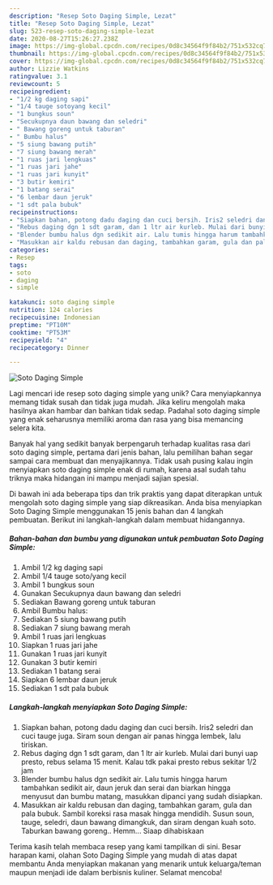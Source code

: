 ```yaml
---
description: "Resep Soto Daging Simple, Lezat"
title: "Resep Soto Daging Simple, Lezat"
slug: 523-resep-soto-daging-simple-lezat
date: 2020-08-27T15:26:27.238Z
image: https://img-global.cpcdn.com/recipes/0d8c34564f9f84b2/751x532cq70/soto-daging-simple-foto-resep-utama.jpg
thumbnail: https://img-global.cpcdn.com/recipes/0d8c34564f9f84b2/751x532cq70/soto-daging-simple-foto-resep-utama.jpg
cover: https://img-global.cpcdn.com/recipes/0d8c34564f9f84b2/751x532cq70/soto-daging-simple-foto-resep-utama.jpg
author: Lizzie Watkins
ratingvalue: 3.1
reviewcount: 5
recipeingredient:
- "1/2 kg daging sapi"
- "1/4 tauge sotoyang kecil"
- "1 bungkus soun"
- "Secukupnya daun bawang dan seledri"
- " Bawang goreng untuk taburan"
- " Bumbu halus"
- "5 siung bawang putih"
- "7 siung bawang merah"
- "1 ruas jari lengkuas"
- "1 ruas jari jahe"
- "1 ruas jari kunyit"
- "3 butir kemiri"
- "1 batang serai"
- "6 lembar daun jeruk"
- "1 sdt pala bubuk"
recipeinstructions:
- "Siapkan bahan, potong dadu daging dan cuci bersih. Iris2 seledri dan cuci tauge juga. Siram soun dengan air panas hingga lembek, lalu tiriskan."
- "Rebus daging dgn 1 sdt garam, dan 1 ltr air kurleb. Mulai dari bunyi uap presto, rebus selama 15 menit. Kalau tdk pakai presto rebus sekitar 1/2 jam"
- "Blender bumbu halus dgn sedikit air. Lalu tumis hingga harum tambahkan sedikit air, daun jeruk dan serai dan biarkan hingga menyusut dan bumbu matang, masukkan dipanci yang sudah disiapkan."
- "Masukkan air kaldu rebusan dan daging, tambahkan garam, gula dan pala bubuk. Sambil koreksi rasa masak hingga mendidih. Susun soun, tauge, seledri, daun bawang dimangkuk, dan siram dengan kuah soto. Taburkan bawang goreng.. Hemm... Siaap dihabiskaan"
categories:
- Resep
tags:
- soto
- daging
- simple

katakunci: soto daging simple 
nutrition: 124 calories
recipecuisine: Indonesian
preptime: "PT10M"
cooktime: "PT53M"
recipeyield: "4"
recipecategory: Dinner

---
```



![Soto Daging Simple](https://img-global.cpcdn.com/recipes/0d8c34564f9f84b2/751x532cq70/soto-daging-simple-foto-resep-utama.jpg)

Lagi mencari ide resep soto daging simple yang unik? Cara menyiapkannya memang tidak susah dan tidak juga mudah. Jika keliru mengolah maka hasilnya akan hambar dan bahkan tidak sedap. Padahal soto daging simple yang enak seharusnya memiliki aroma dan rasa yang bisa memancing selera kita.



Banyak hal yang sedikit banyak berpengaruh terhadap kualitas rasa dari soto daging simple, pertama dari jenis bahan, lalu pemilihan bahan segar sampai cara membuat dan menyajikannya. Tidak usah pusing kalau ingin menyiapkan soto daging simple enak di rumah, karena asal sudah tahu triknya maka hidangan ini mampu menjadi sajian spesial.


Di bawah ini ada beberapa tips dan trik praktis yang dapat diterapkan untuk mengolah soto daging simple yang siap dikreasikan. Anda bisa menyiapkan Soto Daging Simple menggunakan 15 jenis bahan dan 4 langkah pembuatan. Berikut ini langkah-langkah dalam membuat hidangannya.

<!--inarticleads1-->

##### Bahan-bahan dan bumbu yang digunakan untuk pembuatan Soto Daging Simple:

1. Ambil 1/2 kg daging sapi
1. Ambil 1/4 tauge soto/yang kecil
1. Ambil 1 bungkus soun
1. Gunakan Secukupnya daun bawang dan seledri
1. Sediakan  Bawang goreng untuk taburan
1. Ambil  Bumbu halus:
1. Sediakan 5 siung bawang putih
1. Sediakan 7 siung bawang merah
1. Ambil 1 ruas jari lengkuas
1. Siapkan 1 ruas jari jahe
1. Gunakan 1 ruas jari kunyit
1. Gunakan 3 butir kemiri
1. Sediakan 1 batang serai
1. Siapkan 6 lembar daun jeruk
1. Sediakan 1 sdt pala bubuk




<!--inarticleads2-->

##### Langkah-langkah menyiapkan Soto Daging Simple:

1. Siapkan bahan, potong dadu daging dan cuci bersih. Iris2 seledri dan cuci tauge juga. Siram soun dengan air panas hingga lembek, lalu tiriskan.
1. Rebus daging dgn 1 sdt garam, dan 1 ltr air kurleb. Mulai dari bunyi uap presto, rebus selama 15 menit. Kalau tdk pakai presto rebus sekitar 1/2 jam
1. Blender bumbu halus dgn sedikit air. Lalu tumis hingga harum tambahkan sedikit air, daun jeruk dan serai dan biarkan hingga menyusut dan bumbu matang, masukkan dipanci yang sudah disiapkan.
1. Masukkan air kaldu rebusan dan daging, tambahkan garam, gula dan pala bubuk. Sambil koreksi rasa masak hingga mendidih. Susun soun, tauge, seledri, daun bawang dimangkuk, dan siram dengan kuah soto. Taburkan bawang goreng.. Hemm... Siaap dihabiskaan




Terima kasih telah membaca resep yang kami tampilkan di sini. Besar harapan kami, olahan Soto Daging Simple yang mudah di atas dapat membantu Anda menyiapkan makanan yang menarik untuk keluarga/teman maupun menjadi ide dalam berbisnis kuliner. Selamat mencoba!
